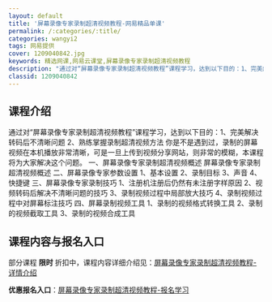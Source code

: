 ```yaml
---
layout: default
title: '屏幕录像专家录制超清视频教程-网易精品单课'
permalink: /:categories/:title/
categories: wangyi2
tags: 网易提供
cover: 1209040842.jpg
keywords: 精选网课,网易云课堂,屏幕录像专家录制超清视频教程
description: "通过对“屏幕录像专家录制超清视频教程”课程学习，达到以下目的：1、完美解决转码后不清晰问题2、熟练掌握录制超清视频方法你是不是遇到过，录制的屏幕视频在本机播放非常清晰，可是一旦上传到视频分享"
classid: 1209040842
---
```


## 课程介绍

通过对“屏幕录像专家录制超清视频教程”课程学习，达到以下目的：1、完美解决转码后不清晰问题 2、熟练掌握录制超清视频方法
你是不是遇到过，录制的屏幕视频在本机播放非常清晰，可是一旦上传到视频分享网站，则非常的模糊，本课程将为大家解决这个问题。
一、屏幕录像专家录制超清视频概述
屏幕录像专家录制超清视频概述
二、屏幕录像专家参数设置
1、基本设置
2、录制目标
3、声音
4、快捷键
三、屏幕录像专家录制技巧
1、注册机注册后仍然有未注册字样原因
2、视频转码后解决不清晰问题的技巧
3、录制视频过程中局部放大技巧
4、录制视频过程中对屏幕标注技巧
四、屏幕录制视频工具
1、录制的视频格式转换工具
2、录制的视频截取工具
3、录制的视频合成工具

## 课程内容与报名入口

部分课程 **限时** 折扣中，课程内容详细介绍见：[屏幕录像专家录制超清视频教程-详情介绍](https://study.163.com/course/introduction/1209040842.htm?share=1&shareId=1025206652&utm_campaign=share&utm_medium=iphoneShare&utm_source=&utm_u=1025206652)

**优惠报名入口**：[屏幕录像专家录制超清视频教程-报名学习](https://study.163.com/course/introduction/1209040842.htm?share=1&shareId=1025206652&utm_campaign=share&utm_medium=iphoneShare&utm_source=&utm_u=1025206652)

